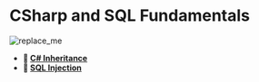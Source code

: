 # CSharp and SQL Fundamentals

![replace_me](https://codeworks.blob.core.windows.net/public/assets/img/illustrations/placeholder.svg)

* **📖 [C# Inheritance](https://codeworksacademy.com/fs-student-guide/resources/wk10/04-Inheritance)**
* **📖 [SQL Injection](https://codeworksacademy.com/fs-student-guide/resources/wk11/03-SQL-Injection)**



